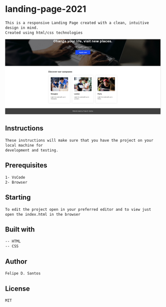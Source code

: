 # landing-page-2021
    This is a responsive Landing Page created with a clean, intuitive design in mind.
    Created using html/css technologies
   
 <img src="https://github.com/lycan-nt/landing-page-2021/blob/main/images/print.PNG">

## Instructions
    These instructions will make sure that you have the project on your local machine for
    development and testing.
    
## Prerequisites    
    1- VsCode 
    2- Browser
    
## Starting
    To edit the project open in your preferred editor and to view just open the index.html in the browser
    
## Built with
    -- HTML
    -- CSS
    
## Author
    Felipe D. Santos
    
## License
    MIT
